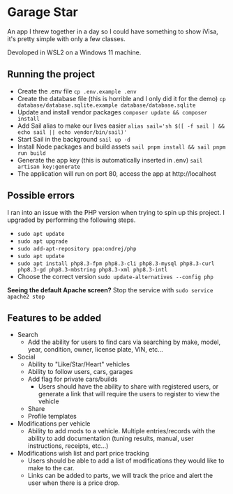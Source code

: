 # Garage Star
An app I threw together in a day so I could have something to show iVisa, it's pretty simple with only a few classes.

Devoloped in WSL2 on a Windows 11 machine.

## Running the project
- Create the .env file `cp .env.example .env`
- Create the database file (this is horrible and I only did it for the demo) `cp database/database.sqlite.example database/database.sqlite`
- Update and install vendor packages `composer update && composer install`
- Add Sail alias to make our lives easier `alias sail='sh $([ -f sail ] && echo sail || echo vendor/bin/sail)'`
- Start Sail in the background `sail up -d`
- Install Node packages and build assets `sail pnpm install && sail pnpm run build`
- Generate the app key (this is automatically inserted in .env) `sail artisan key:generate`
- The application will run on port 80, access the app at http://localhost

## Possible errors
I ran into an issue with the PHP version when trying to spin up this project. I upgraded by performing the following steps.
- `sudo apt update`
- `sudo apt upgrade`
- `sudo add-apt-repository ppa:ondrej/php`
- `sudo apt update`
- `sudo apt install php8.3-fpm php8.3-cli php8.3-mysql php8.3-curl php8.3-gd php8.3-mbstring php8.3-xml php8.3-intl`
- Choose the correct version `sudo update-alternatives --config php`

<b>Seeing the default Apache screen?</b> Stop the service with `sudo service apache2 stop`

## Features to be added
- Search
    - Add the ability for users to find cars via searching by make, model, year, condition, owner, license plate, VIN, etc...
- Social
    - Ability to "Like/Star/Heart" vehicles
    - Ability to follow users, cars, garages
    - Add flag for private cars/builds
        - Users should have the ability to share with registered users, or generate a link that will require the users to register to view the vehicle
    - Share
    - Profile templates
- Modifications per vehicle
    - Ability to add mods to a vehicle. Multiple entries/records with the ability to add documentation (tuning results, manual, user instructions, receipts, etc...)
- Modifications wish list and part price tracking
    - Users should be able to add a list of modifications they would like to make to the car.
    - Links can be added to parts, we will track the price and alert the user when there is a price drop.